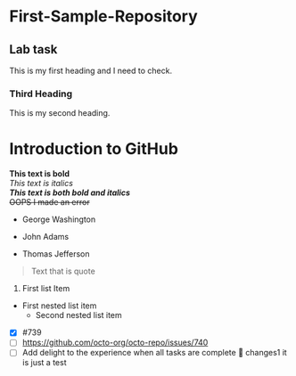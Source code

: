 # First-Sample-Repository
## Lab task
This is my first heading and I need to check.
### Third Heading
This is my second heading.
# Introduction to GitHub
**This text is bold**\
*This text is italics*\
***This text is both bold and italics***\
~~OOPS I made an error~~
- George Washington
* John Adams
+ Thomas Jefferson
> Text that is quote
1. First list Item
  - First nested list item
     - Second nested list item
- [x] #739
- [ ] https://github.com/octo-org/octo-repo/issues/740
- [ ] Add delight to the experience when all tasks are
complete :tada:
changes1
it is just a test
